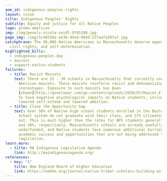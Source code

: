 ```yaml
---
aom_id: indigenous-peoples-rights
layout: issue
title: Indigenous Peoples' Rights
subtitle: Equity and justice for all Native Peoples
logo: globe-americas
img: /img/pexels-nicole-seidl-9745198.jpg
page_img: /img/5c48256e-ee3b-45ed-904d-23faafa28fa7.jpg
catchphrase: The 50,000 Native Americans in Massachusetts deserve opportunity,
  civil rights, and self-determination.
highlighted_bills:
  - indigenous-peoples-day
  - mascots
  - support-native-students
failures:
  - title: Racist Mascots
    text: There are 25 - 30 schools in Massachusetts that currently use Native
      American mascots. These mascots reinforce racist and dehumanizing
      stereotypes. Exposure to such mascots has been
      [shown](http://gonetowar.com/wp-content/uploads/2020/07/Mascot-Effects.pdf)
      to have negative psychological impacts on Native students, including
      lowered self-esteem and lowered ambition.
  - title: Close the Opportunity Gap
    text: Over 50% of Native high school students enrolled in the Boston Public
      School system do not graduate with their class, and 27% ultimately drop
      out. This is much higher than the rates for BPS students generally - 41%
      and 20%, respectively. Massachusetts schools are already woefully
      underfunded, and Native students face numerous additional barriers to
      academic success and opportunities that are not being addressed through
      legislation.
learn_more:
  - title: MA Indigenous Legislative Agenda
    link: http://maindigenousagenda.org/
references:
  - key: "1"
    title: New England Board of Higher Education
    link: https://nebhe.org/journal/native-tribal-scholars-building-an-academic-community-for-massachusetts/
---
```

